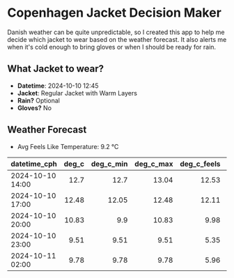 
# Copenhagen Jacket Decision Maker

Danish weather can be quite unpredictable, so I created this app to help me decide which jacket to wear based on the weather forecast. 
It also alerts me when it's cold enough to bring gloves or when I should be ready for rain.

## What Jacket to wear?

- **Datetime**: 2024-10-10 12:45
- **Jacket**: Regular Jacket with Warm Layers
- **Rain?** Optional
- **Gloves?** No

## Weather Forecast
- Avg Feels Like Temperature: 9.2 °C

| datetime_cph     |   deg_c |   deg_c_min |   deg_c_max |   deg_c_feels | weather   | wind   | rain   |
|:-----------------|--------:|------------:|------------:|--------------:|:----------|:-------|:-------|
| 2024-10-10 14:00 |   12.7  |       12.7  |       13.04 |         12.53 | Rain      | High   | Low    |
| 2024-10-10 17:00 |   12.48 |       12.05 |       12.48 |         12.11 | Clouds    | High   | None   |
| 2024-10-10 20:00 |   10.83 |        9.9  |       10.83 |          9.98 | Clouds    | High   | None   |
| 2024-10-10 23:00 |    9.51 |        9.51 |        9.51 |          5.35 | Clouds    | High   | None   |
| 2024-10-11 02:00 |    9.78 |        9.78 |        9.78 |          5.96 | Clouds    | High   | None   |
        